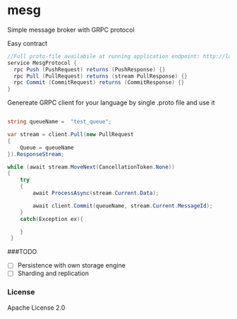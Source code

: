# mesg

Simple message broker with GRPC protocol


Easy contract
```cs
//Full proto-file availabile at running application endpoint: http://localhost:35001/proto
service MesgProtocol {
  rpc Push (PushRequest) returns (PushResponse) {}
  rpc Pull (PullRequest) returns (stream PullResponse) {}
  rpc Commit (CommitRequest) returns (CommitResponse) {}
}
```

Genereate GRPC client for your language by single .proto file and use it


```csharp

string queueName =  "test_queue";

var stream = client.Pull(new PullRequest
{
    Queue = queueName
}).ResponseStream;

while (await stream.MoveNext(CancellationToken.None))
{
    try 
    {
        await ProcessAsync(stream.Current.Data);

        await client.Commit(queueName, stream.Current.MessageId);
    }
    catch(Exception ex){

    }    
 }
```

###TODO

- [ ]  Persistence with own storage engine
- [ ]  Sharding and replication

### License

Apache License 2.0
